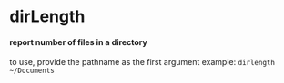 # dirLength
#### report number of files in a directory
to use, provide the pathname as the first argument
example: `dirlength ~/Documents`
